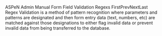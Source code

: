 ASPeN Admin Manual
Form Field Validation Regexs
FirstPrevNextLast
Regex Validation is a method of pattern recognition where parameters and patterns are designated and then form entry data (text, numbers, etc) are matched against those designations to either flag invalid data or prevent invalid data from being transferred to the database.
